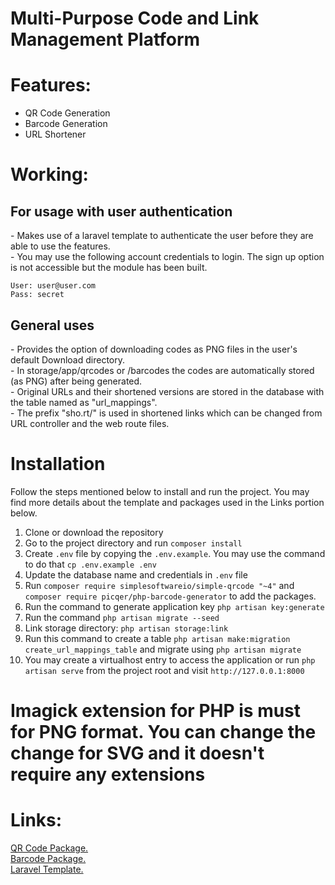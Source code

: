 # Multi-Purpose Code and Link Management Platform

# Features:
* QR Code Generation<br>
* Barcode Generation<br>
* URL Shortener

# Working:
<h2>For usage with user authentication</h2>
- Makes use of a laravel template to authenticate the user before they are able to use the features.<br>
- You may use the following account credentials to login. The sign up option is not accessible but the module has been built.<br>

```
User: user@user.com
Pass: secret
```

<h2>General uses</h2>
- Provides the option of downloading codes as PNG files in the user's default Download directory.<br>
- In storage/app/qrcodes or /barcodes the codes are automatically stored (as PNG) after being generated.<br>
- Original URLs and their shortened versions are stored in the database with the table named as "url_mappings". <br>
- The prefix "sho.rt/" is used in shortened links which can be changed from URL controller and the web route files.

# Installation

Follow the steps mentioned below to install and run the project. You may find more details about the template and packages used in the Links portion below.

1. Clone or download the repository
2. Go to the project directory and run `composer install`
3. Create `.env` file by copying the `.env.example`. You may use the command to do that `cp .env.example .env`
4. Update the database name and credentials in `.env` file
5. Run `composer require simplesoftwareio/simple-qrcode "~4"` and `composer require picqer/php-barcode-generator` to add the packages. 
6. Run the command to generate application key `php artisan key:generate`
7. Run the command `php artisan migrate --seed`
8. Link storage directory: `php artisan storage:link`
9. Run this command to create a table `php artisan make:migration create_url_mappings_table` and migrate using `php artisan migrate`
10. You may create a virtualhost entry to access the application or run `php artisan serve` from the project root and visit `http://127.0.0.1:8000`

<h1>Imagick extension for PHP is must for PNG format. You can change the change for SVG and it doesn't require any extensions</h1>
    
# Links:
[QR Code Package.](http://www.simplesoftware.io/#/docs/simple-qrcode) <br>
[Barcode Package.](https://github.com/picqer/php-barcode-generator) <br>
[Laravel Template.](http://www.github.com/nasirkhan/laravel-starter)

